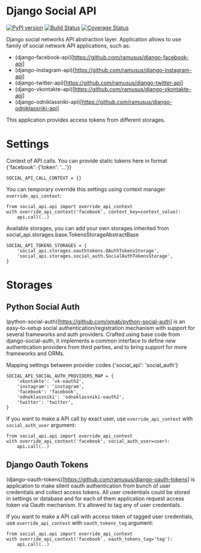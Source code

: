 Django Social API
====================

[![PyPI version](https://badge.fury.io/py/django-social-api.png)](http://badge.fury.io/py/django-social-api) [![Build Status](https://travis-ci.org/ramusus/django-social-api.png?branch=master)](https://travis-ci.org/ramusus/django-social-api) [![Coverage Status](https://coveralls.io/repos/ramusus/django-social-api/badge.png?branch=master)](https://coveralls.io/r/ramusus/django-social-api)

Django social networks API abstraction layer. Application allows to use family of social network API applications, such as:

* (django-facebook-api)[https://github.com/ramusus/django-facebook-api]
* (django-instagram-api)[https://github.com/ramusus/django-instagram-api]
* (django-twitter-api)[https://github.com/ramusus/django-twitter-api]
* (django-vkontakte-api)[https://github.com/ramusus/django-vkontakte-api]
* (django-odniklassniki-api)[https://github.com/ramusus/django-odniklassniki-api]

This application provides access tokens from different storages.

# Settings

Context of API calls. You can provide static tokens here in format {'facebook': {'token': '...'}}

    SOCIAL_API_CALL_CONTEXT = {}

You can temporary override this settings using context manager `override_api_context`:

    from social_api.api import override_api_context
    with override_api_context('facebook', context_key=context_value):
        api.call(..)

Available storages, you can add your own storages inherited from social_api.storages.base.TokensStorageAbstractBase

    SOCIAL_API_TOKENS_STORAGES = {
        'social_api.storages.oauthtokens.OAuthTokensStorage',
        'social_api.storages.social_auth.SocialAuthTokensStorage',
    }


# Storages

## Python Social Auth

(python-social-auth)[https://github.com/omab/python-social-auth] is an easy-to-setup social authentication/registration
mechanism with support for several frameworks and auth providers. Crafted using base code from django-social-auth,
it implements a common interface to define new authentication providers from third parties, and to bring support for
more frameworks and ORMs.

Mapping settings between provider codes {'social_api': 'social_auth'}

    SOCIAL_API_SOCIAL_AUTH_PROVIDERS_MAP = {
        'vkontakte': 'vk-oauth2',
        'instagram': 'instagram',
        'facebook': 'facebook',
        'odnoklassniki': 'odnoklassniki-oauth2',
        'twitter': 'twitter',
    }

If you want to make a API call by exact user, use `override_api_context` with `social_auth_user` argument:

    from social_api.api import override_api_context
    with override_api_context('facebook', social_auth_user=user):
        api.call(..)


## Django Oauth Tokens

(django-oauth-tokens)[https://github.com/ramusus/django-oauth-tokens] is application to make silent oauth
authentication from bunch of user credentials and collect access tokens. All user credentials could be stored in
settings or database and for each of them application request access token via Oauth mechanism. It's allowed to tag
any of user credentials.

If you want to make a API call with access token of tagged user credentials, use `override_api_context` with
`oauth_tokens_tag` argument:

    from social_api.api import override_api_context
    with override_api_context('facebook', oauth_tokens_tag='tag'):
        api.call(..)
